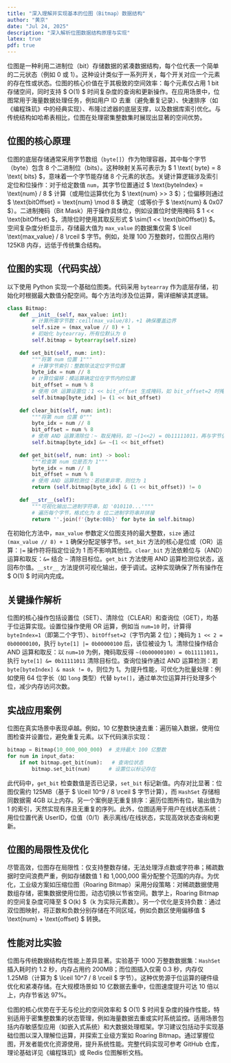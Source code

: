 ```yaml
---
title: "深入理解并实现基本的位图（Bitmap）数据结构"
author: "黄京"
date: "Jul 24, 2025"
description: "深入解析位图数据结构原理与实现"
latex: true
pdf: true
---
```


位图是一种利用二进制位（bit）存储数据的紧凑数据结构，每个位代表一个简单的二元状态（例如 0 或 1）。这种设计类似于一系列开关，每个开关对应一个元素的存在性或状态。位图的核心价值在于其极致的空间效率：每个元素仅占用 1 bit 存储空间，同时支持 $ O(1) $ 时间复杂度的查询和更新操作。在应用场景中，位图常用于海量数据处理任务，例如用户 ID 去重（避免重复记录）、快速排序（如《编程珠玑》中的经典实现）、布隆过滤器的底层支撑，以及数据库索引优化。与传统结构如哈希表相比，位图在处理密集整数集时展现出显著的空间优势。

## 位图的核心原理  
位图的底层存储通常采用字节数组（`byte[]`）作为物理容器，其中每个字节（byte）包含 8 个二进制位（bits）。这种映射关系可表示为 $ 1 \text{ byte} = 8 \text{ bits} $，意味着一个字节能存储 8 个元素的状态。关键计算逻辑涉及索引定位和位操作：对于给定数值 `num`，其字节位置通过 $ \text{byteIndex} = \text{num} / 8 $ 计算（或用位运算优化为 $ \text{num} >> 3 $）；位偏移则通过 $ \text{bitOffset} = \text{num} \mod 8 $ 确定（或等价于 $ \text{num} \& 0x07 $）。二进制掩码（Bit Mask）用于操作具体位，例如设置位时使用掩码 $ 1 << \text{bitOffset} $，清除位时使用其取反形式 $ \sim(1 << \text{bitOffset}) $。空间复杂度分析显示，存储最大值为 `max_value` 的数据集仅需 $ \lceil \text{max\_value} / 8 \rceil $ 字节。例如，处理 100 万整数时，位图仅占用约 125KB 内存，远低于传统集合结构。

## 位图的实现（代码实战）  
以下使用 Python 实现一个基础位图类。代码采用 `bytearray` 作为底层存储，初始化时根据最大数值分配空间。每个方法均涉及位运算，需详细解读其逻辑。  

```python
class Bitmap:
    def __init__(self, max_value: int):
        # 计算所需字节数：ceil(max_value/8)，+1 确保覆盖边界
        self.size = (max_value // 8) + 1
        # 初始化 bytearray，所有位默认为 0
        self.bitmap = bytearray(self.size)
    
    def set_bit(self, num: int):
        """将第 num 位置 1"""
        # 计算字节索引：整数除法定位字节位置
        byte_idx = num // 8
        # 计算位偏移：模运算确定位在字节内的位置
        bit_offset = num % 8
        # 使用 OR 运算设置位：1 << bit_offset 生成掩码，如 bit_offset=2 时掩码为 0b00000100
        self.bitmap[byte_idx] |= (1 << bit_offset)
    
    def clear_bit(self, num: int):
        """将第 num 位置 0"""
        byte_idx = num // 8
        bit_offset = num % 8
        # 使用 AND 运算清除位：~ 取反掩码，如 ~(1<<2) = 0b11111011，再与字节值相与
        self.bitmap[byte_idx] &= ~(1 << bit_offset)
    
    def get_bit(self, num: int) -> bool:
        """检查第 num 位是否为 1"""
        byte_idx = num // 8
        bit_offset = num % 8
        # 使用 AND 运算检测位：若结果非零，则位为 1
        return (self.bitmap[byte_idx] & (1 << bit_offset)) != 0
    
    def __str__(self):
        """可视化输出二进制字符串，如 '010110...'"""
        # 遍历每个字节，格式化为 8 位二进制字符串并拼接
        return ''.join(f'{byte:08b}' for byte in self.bitmap)
```

在初始化方法中，`max_value` 参数定义位图支持的最大整数，`size` 通过 `(max_value // 8) + 1` 确保分配足够字节。`set_bit` 方法的核心是位或（OR）运算：`|=` 操作符将指定位设为 1 而不影响其他位。`clear_bit` 方法依赖位与（AND）运算和取反：`&=` 结合 `~` 清除目标位。`get_bit` 方法使用 AND 运算检测位状态，返回布尔值。`__str__` 方法提供可视化输出，便于调试。这种实现确保了所有操作在 $ O(1) $ 时间内完成。

## 关键操作解析  
位图的核心操作包括设置位（SET）、清除位（CLEAR）和查询位（GET），均基于位运算实现。设置位操作使用 OR 运算，例如当 `num=10` 时，计算得 `byteIndex=1`（即第二个字节）、`bitOffset=2`（字节内第 2 位）；掩码为 `1 << 2 = 0b00000100`，执行 `byte[1] |= 0b00000100` 后，该位被设为 1。清除位操作结合 AND 运算和取反：以 `num=10` 为例，掩码取反得 `~(0b00000100) = 0b11111011`，执行 `byte[1] &= 0b11111011` 清除目标位。查询位操作通过 AND 运算检测：若 `byte[byteIndex] & mask != 0`，则位为 1。为提升性能，可优化为批量处理：例如使用 64 位字长（如 `long` 类型）代替 `byte[]`，通过单次位运算并行处理多个位，减少内存访问次数。

## 实战应用案例  
位图在真实场景中表现卓越。例如，10 亿整数快速去重：遍历输入数据，使用位图检查并设置位，避免重复元素。以下代码演示实现：  
```python
bitmap = Bitmap(10_000_000_000)  # 支持最大 100 亿整数
for num in input_data:
    if not bitmap.get_bit(num):   # 查询位状态
        bitmap.set_bit(num)      # 设置位以标记存在
```  
此代码中，`get_bit` 检查数值是否已记录，`set_bit` 标记新值。内存对比显著：位图仅需约 125MB（基于 $ \lceil 10^9 / 8 \rceil $ 字节计算），而 `HashSet` 存储相同数据需 4GB 以上内存。另一个案例是无重复排序：遍历位图所有位，输出值为 1 的索引，天然实现有序且无重复的序列。此外，位图适用于用户在线状态系统：用位位置代表 UserID，位值（0/1）表示离线/在线状态，实现高效状态查询和更新。

## 位图的局限性及优化  
尽管高效，位图存在局限性：仅支持整数存储，无法处理浮点数或字符串；稀疏数据时空间浪费严重，例如存储数值 1 和 1,000,000 需分配整个范围的内存。为优化，工业级方案如压缩位图（Roaring Bitmap）采用分段策略：对稀疏数据使用数组存储，密集数据使用位图，动态切换以节省空间。数学上，Roaring Bitmap 的空间复杂度可降至 $ O(k) $（k 为实际元素数）。另一个优化是支持负数：通过双位图映射，将正数和负数分别存储在不同区域，例如负数区使用偏移值 $ \text{num} + \text{offset} $ 转换。

## 性能对比实验  
位图与传统数据结构在性能上差异显著。实验基于 1000 万整数数据集：`HashSet` 插入耗时约 1.2 秒，内存占用约 200MB；而位图插入仅需 0.3 秒，内存仅 1.25MB（计算为 $ \lceil 10^7 / 8 \rceil $ 字节）。这种优势源于位运算的硬件级优化和紧凑存储。在大规模场景如 10 亿数据去重中，位图速度提升可达 10 倍以上，内存节省达 97%。

位图的核心优势在于无与伦比的空间效率和 $ O(1) $ 时间复杂度的操作性能，特别适用于密集整数集的状态管理，例如海量数据去重或实时系统监控。适用场景包括内存敏感型应用（如嵌入式系统）和大数据处理框架。学习建议包括动手实现基础位图以深入理解位运算，并探索工业级方案如 Roaring Bitmap。通过掌握位图，开发者能优化资源使用，提升系统性能。完整代码实现可参考 GitHub 仓库，理论基础详见《编程珠玑》或 Redis 位图解析文档。
